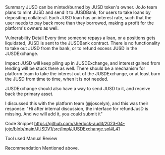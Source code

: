 Summary
JUSD can be minted/burned by JUSD token's owner. JoJo team plans to mint JUSD and send it to JUSDBank, for users to take loans by depositing collateral. Each JUSD loan has an interest rate, such that the user needs to pay back more than they borrowed, making a profit for the platform's owners as well.

Vulnerability Detail
Every time someone repays a loan, or a positions gets liquidated, JUSD is sent to the JUSDBank contract. There is no functionality to take out JUSD from the bank, or to refund excess JUSD in the JUSDExchange.

Impact
JUSD will keep piling up in JUSDExchange, and interest gained from lending will be stuck there as well. There should be a mechanism for platform team to take the interest out of the JUSDExchange, or at least burn the JUSD from time to time, when it is not needed.

JUSDExchange should also have a way to send JUSD to it, and receive back the primary asset.

I discussed this with the platform team (@joscelyn), and this was their response: "Hi after internal discussion, the interface for refundJusD is missing. And we will add it, you could submit it"

Code Snippet
https://github.com/sherlock-audit/2023-04-jojo/blob/main/JUSDV1/src/Impl/JUSDExchange.sol#L41

Tool used
Manual Review

Recommendation
Mentioned above.